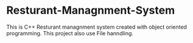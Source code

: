 # Resturant-Managnment-System
This is C++ Resturant managnment system created with object oriented programming.
This project also use File hanndling.
